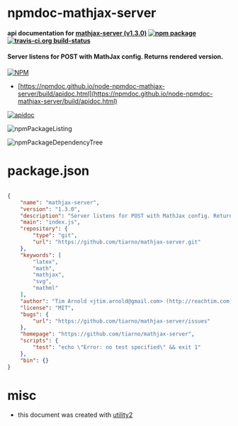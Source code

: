 # npmdoc-mathjax-server

#### api documentation for  [mathjax-server (v1.3.0)](https://github.com/tiarno/mathjax-server)  [![npm package](https://img.shields.io/npm/v/npmdoc-mathjax-server.svg?style=flat-square)](https://www.npmjs.org/package/npmdoc-mathjax-server) [![travis-ci.org build-status](https://api.travis-ci.org/npmdoc/node-npmdoc-mathjax-server.svg)](https://travis-ci.org/npmdoc/node-npmdoc-mathjax-server)

#### Server listens for POST with MathJax config. Returns rendered version.

[![NPM](https://nodei.co/npm/mathjax-server.png?downloads=true&downloadRank=true&stars=true)](https://www.npmjs.com/package/mathjax-server)

- [https://npmdoc.github.io/node-npmdoc-mathjax-server/build/apidoc.html](https://npmdoc.github.io/node-npmdoc-mathjax-server/build/apidoc.html)

[![apidoc](https://npmdoc.github.io/node-npmdoc-mathjax-server/build/screenCapture.buildCi.browser.%252Ftmp%252Fbuild%252Fapidoc.html.png)](https://npmdoc.github.io/node-npmdoc-mathjax-server/build/apidoc.html)

![npmPackageListing](https://npmdoc.github.io/node-npmdoc-mathjax-server/build/screenCapture.npmPackageListing.svg)

![npmPackageDependencyTree](https://npmdoc.github.io/node-npmdoc-mathjax-server/build/screenCapture.npmPackageDependencyTree.svg)



# package.json

```json

{
    "name": "mathjax-server",
    "version": "1.3.0",
    "description": "Server listens for POST with MathJax config. Returns rendered version.",
    "main": "index.js",
    "repository": {
        "type": "git",
        "url": "https://github.com/tiarno/mathjax-server.git"
    },
    "keywords": [
        "latex",
        "math",
        "mathjax",
        "svg",
        "mathml"
    ],
    "author": "Tim Arnold <jtim.arnold@gmail.com> (http://reachtim.com)",
    "license": "MIT",
    "bugs": {
        "url": "https://github.com/tiarno/mathjax-server/issues"
    },
    "homepage": "https://github.com/tiarno/mathjax-server",
    "scripts": {
        "test": "echo \"Error: no test specified\" && exit 1"
    },
    "bin": {}
}
```



# misc
- this document was created with [utility2](https://github.com/kaizhu256/node-utility2)
